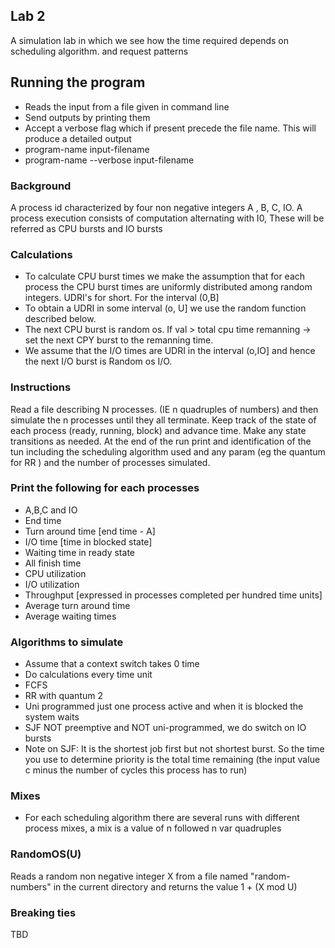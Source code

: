 ## Lab 2
A simulation lab in which we see how the time required depends on scheduling algorithm. and request patterns

## Running the program
* Reads the input from a file given in command line
* Send outputs by printing them
* Accept a verbose flag which if present precede the file name. This will produce a detailed output
* program-name input-filename
* program-name --verbose input-filename

### Background
A process id characterized by four non negative integers A , B, C, IO.
A process execution consists of computation alternating with I0, These will be referred as CPU bursts and IO bursts

### Calculations
* To calculate CPU burst times we make the assumption that for each process the CPU burst times are uniformly distributed among random integers. UDRI's for short. For the interval (0,B]
* To obtain a UDRI in some interval (o, U] we use the random function described below.
* The next CPU burst is random os. If val > total cpu time remanning -> set the next CPY burst to the remanning time.
* We assume that the I/O times are UDRI in the interval (o,IO] and hence the next I/O burst is Random os I/O.

### Instructions
Read a file describing N processes. (IE n quadruples of numbers) and then simulate the n processes until they all terminate.
Keep track of the state of each process (ready, running, block) and advance time. Make any state transitions as needed. At the end of the run print and identification of the tun including the scheduling algorithm used and any param (eg the quantum for RR ) and the number of processes simulated.

### Print the following for each processes
* A,B,C and IO
* End time
* Turn around time [end time - A]
* I/O time [time in blocked state]
* Waiting time in ready state
* All finish time
* CPU utilization
* I/O utilization
* Throughput [expressed in processes completed per hundred time units]
* Average turn around time
* Average waiting times

### Algorithms to simulate
* Assume that a context switch takes 0 time
* Do calculations every time unit
* FCFS
* RR with quantum 2
* Uni programmed just one process active and when it is blocked the system waits
* SJF NOT preemptive and NOT uni-programmed, we do switch on IO bursts
* Note on SJF: It is the shortest job first but not shortest burst. So the time you use to determine priority is the total time remaining (the input value c minus the number of cycles this process has to run)

### Mixes
* For each scheduling algorithm there are several runs with different process mixes, a mix is a value of n followed n var quadruples

### RandomOS(U)
Reads a random non negative integer X from a file named "random-numbers" in the current directory and returns the value 1 + (X mod U)

### Breaking ties
TBD
